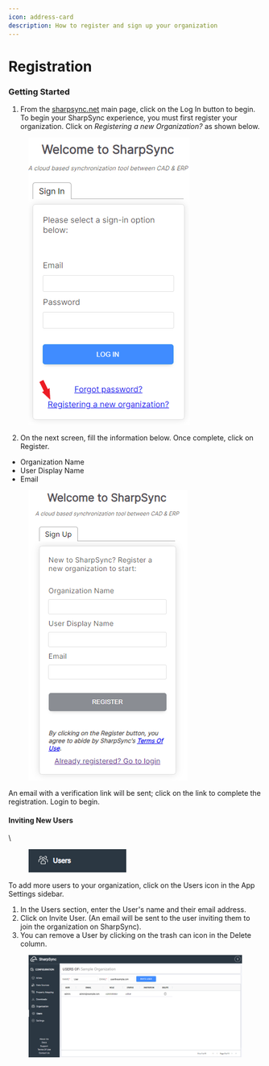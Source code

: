 ```yaml
---
icon: address-card
description: How to register and sign up your organization
---
```


# Registration

### Getting Started

1. From the [sharpsync.net](https://app.sharpsync.net/login) main page, click on the Log In button to begin. To begin your SharpSync experience, you must first register your organization. Click on _Registering a new Organization?_ as shown below.

<figure><img src="../../.gitbook/assets/registration_click_link.png" alt=""><figcaption></figcaption></figure>

2. On the next screen, fill the information below. Once complete, click on Register.

* Organization Name
* User Display Name
* Email

<figure><img src="../../.gitbook/assets/registration_screen.png" alt=""><figcaption></figcaption></figure>



An email with a verification link will be sent; click on the link to complete the registration. Login to begin.

#### Inviting New Users

\


<figure><img src="../../.gitbook/assets/users_icon.png" alt=""><figcaption></figcaption></figure>

To add more users to your organization, click on the Users icon in the App Settings sidebar.

1. In the Users section, enter the User's name and their email address.&#x20;
2. Click on Invite User. (An email will be sent to the user inviting them to join the organization on SharpSync).
3. You can remove a User by clicking on the trash can icon in the Delete column.

<figure><img src="../../.gitbook/assets/users_invite_screen.png" alt=""><figcaption></figcaption></figure>
